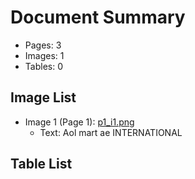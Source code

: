 # Document Summary

- Pages: 3
- Images: 1
- Tables: 0

## Image List

- Image 1 (Page 1): [p1_i1.png](pdf_images/p1_i1.png)
  - Text: Aol
mart ae
INTERNATIONAL

## Table List

